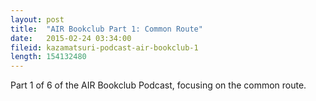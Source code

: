 ```yaml
---
layout: post
title:  "AIR Bookclub Part 1: Common Route"
date:   2015-02-24 03:34:00
fileid: kazamatsuri-podcast-air-bookclub-1
length: 154132480
---
```


Part 1 of 6 of the AIR Bookclub Podcast, focusing on the common route.
